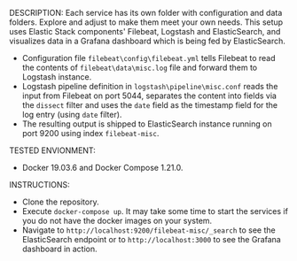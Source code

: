 DESCRIPTION:
Each service has its own folder with configuration and data folders. Explore and adjust to make them meet your own needs.
This setup uses Elastic Stack components' Filebeat, Logstash and ElasticSearch, and visualizes data in a Grafana dashboard which is being fed by ElasticSearch.

- Configuration file `filebeat\config\filebeat.yml` tells Filebeat to read the contents of `filebeat\data\misc.log` file and forward them to Logstash instance.
- Logstash pipeline definition in `logstash\pipeline\misc.conf` reads the input from Filebeat on port 5044, separates the content into fields via the `dissect` filter and uses the `date` field as the timestamp field for the log entry (using `date` filter).
- The resulting output is shipped to ElasticSearch instance running on port 9200 using index `filebeat-misc`.

TESTED ENVIONMENT:
- Docker 19.03.6 and Docker Compose 1.21.0.

INSTRUCTIONS:
- Clone the repository.
- Execute `docker-compose up`. It may take some time to start the services if you do not have the docker images on your system.
- Navigate to `http://localhost:9200/filebeat-misc/_search` to see the ElasticSearch endpoint or to `http://localhost:3000` to see the Grafana dashboard in action.
